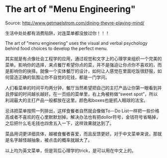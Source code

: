 # The art of "Menu Engineering"

Source: http://www.getmaelstrom.com/dining-theyre-playing-mind/

生活中处处都有消费陷阱，对连菜单都没放过你！！！

The art of "menu engineering" uses the visual and verbal psychology behind food choices to develop the perfect menu.

其实就是有点像社会工程学的应用，通过视觉和文字上的心理学来组织一个完美的菜单。影响你的选择，来点餐厅希望你点的菜，并不是强迫让你点你不喜欢的，而是影响你的抉择。就像一个实体餐厅的设计，如何让人感觉在里面吃饭很舒服，如何营造正确的氛围让你不自觉的花钱，都是一门学问。

人们看菜单的时间平均两分钟，餐厅当然希望把自己的主打产品让你第一眼看到并且停留的时间越长越好。在一页纸的菜单里，右上角被称做“sweet spot”，所以利润最大的主打产品一般都放在这里。颜色和boxes也是抓人眼球的法宝。

忌讳把菜单按照一列排出，这样食餐者自然就会像做To－Do List一样把一些价格高或者不喜欢的在心里默默划掉。解决办法也有把dollor符号，金钱符号省略掉，之后把什么毛毛钱也四舍五入一下，这样效果就达到了。

菜品用词更详细具体，越被食餐者喜爱，而且反馈更好。对于中文菜单来说，那就是名字越怪越抽象，被点击的概率就越大了。

以上均为英文菜单，但是背后心理学的trick，是可以用在中文上的。

